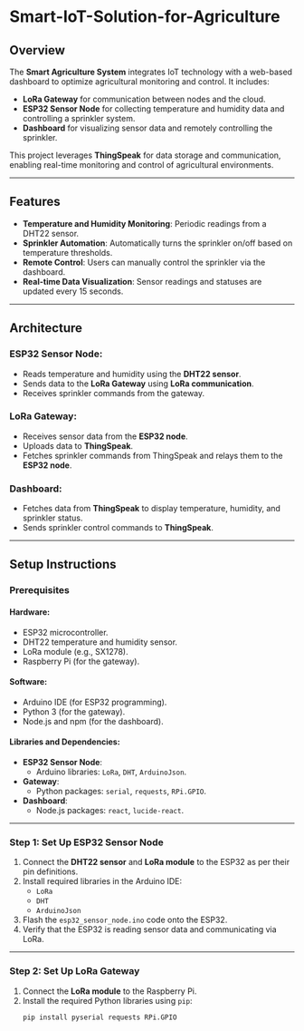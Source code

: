 # Smart-IoT-Solution-for-Agriculture

## Overview
The **Smart Agriculture System** integrates IoT technology with a web-based dashboard to optimize agricultural monitoring and control. It includes:

- **LoRa Gateway** for communication between nodes and the cloud.
- **ESP32 Sensor Node** for collecting temperature and humidity data and controlling a sprinkler system.
- **Dashboard** for visualizing sensor data and remotely controlling the sprinkler.

This project leverages **ThingSpeak** for data storage and communication, enabling real-time monitoring and control of agricultural environments.

---

## Features
- **Temperature and Humidity Monitoring**: Periodic readings from a DHT22 sensor.
- **Sprinkler Automation**: Automatically turns the sprinkler on/off based on temperature thresholds.
- **Remote Control**: Users can manually control the sprinkler via the dashboard.
- **Real-time Data Visualization**: Sensor readings and statuses are updated every 15 seconds.

---

## Architecture

### ESP32 Sensor Node:
- Reads temperature and humidity using the **DHT22 sensor**.
- Sends data to the **LoRa Gateway** using **LoRa communication**.
- Receives sprinkler commands from the gateway.

### LoRa Gateway:
- Receives sensor data from the **ESP32 node**.
- Uploads data to **ThingSpeak**.
- Fetches sprinkler commands from ThingSpeak and relays them to the **ESP32 node**.

### Dashboard:
- Fetches data from **ThingSpeak** to display temperature, humidity, and sprinkler status.
- Sends sprinkler control commands to **ThingSpeak**.

---

## Setup Instructions

### Prerequisites

#### Hardware:
- ESP32 microcontroller.
- DHT22 temperature and humidity sensor.
- LoRa module (e.g., SX1278).
- Raspberry Pi (for the gateway).

#### Software:
- Arduino IDE (for ESP32 programming).
- Python 3 (for the gateway).
- Node.js and npm (for the dashboard).

#### Libraries and Dependencies:
- **ESP32 Sensor Node**:
  - Arduino libraries: `LoRa`, `DHT`, `ArduinoJson`.
- **Gateway**:
  - Python packages: `serial`, `requests`, `RPi.GPIO`.
- **Dashboard**:
  - Node.js packages: `react`, `lucide-react`.

---

### Step 1: Set Up ESP32 Sensor Node
1. Connect the **DHT22 sensor** and **LoRa module** to the ESP32 as per their pin definitions.
2. Install required libraries in the Arduino IDE:
   - `LoRa`
   - `DHT`
   - `ArduinoJson`
3. Flash the `esp32_sensor_node.ino` code onto the ESP32.
4. Verify that the ESP32 is reading sensor data and communicating via LoRa.

---

### Step 2: Set Up LoRa Gateway
1. Connect the **LoRa module** to the Raspberry Pi.
2. Install the required Python libraries using `pip`:
   ```bash
   pip install pyserial requests RPi.GPIO
